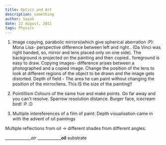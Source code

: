 ```yaml
---
title: Optics and Art
description: something
author: Sayak
date: 22 August, 2011
tags: Physics
---
```


1. Image copying, parabolic mirrors(which give spherical aberration :P): Mona Lisa- perspective difference between left and right..
(Da Vinci was right handed, so, mirror and lens placed only on one side). 
The background is projected on the painting and then copied.. foreground is easy to draw.
Copying images- difference arises between a photographed and a copied image.
Change the position of the lens to look at different regions of the object to be drawn and the image gets distorted.
Depth of field - The area he can paint without changing the position of the mirror/lens. This IS the size of the painting!!

2. Pointillism
Colours of the same hue and make points. Go far away and you can't resolve. Sparrow resolution distance. 
Burger face, icecream bird! :P :D

3. Multiple intereferences of a film of paint: Depth visualisation came in with the advent of oil paintings

Multiple reflections from oil -> different shades from different angles.

______________air_
______________oil__
substrate

